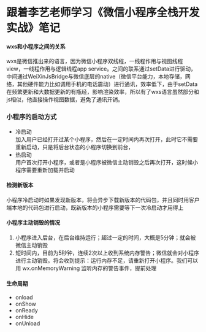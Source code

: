 # 跟着李艺老师学习《微信小程序全栈开发实战》笔记

#### wxs和小程序之间的关系
wxs是微信推出来的语言，因为微信小程序双线程，一线程作用与视图线程view，一线程作用与逻辑线程app service。之间的联系通过setData进行驱动，中间通过WeiXinJsBridge与微信底层的native（微信平台能力，本地存储，网络，其他硬件能力比如调用手机的电话震动）进行通讯，效率低下，由于setData在频繁更新和大数据更新的有瓶经，影响渲染效率，所以有了wxs语言虽然部分和js相似，他直接操作视图数据，避免了通讯开销。

### 小程序的启动方式
- 冷启动  
  加入用户已经打开过某个小程序，然后在一定时间内再次打开，此时它不需要重新启动，只是将后台状态的小程序切换到前台，
- 热启动  
  用户首次打开小程序，或者是小程序被微信主动销毁之后再次打开，这时候小程序需要重新加载并启动

#### 检测新版本
小程序冷启动时如果发现新版本，将会异步下载新版本的代码包，并且同时用客户端本地的代码包进行启动，既新版本的小程序需要等下一次冷启动才用得上
#### 小程序主动销毁的情况
1. 小程序进入后台，在后台维持运行；超过一定的时间，大概是5分钟；就会被微信主动销毁
2. 短时间内，目前为5秒钟，连续2次以上收到系统内存警告；微信就会对小程序进行主动销毁。将会收到提示：运行内存不足，请重新打开小程序。我们可以用 wx.onMemoryWarning 监听内存的警告事件，提前处理

#### 生命周期
* onload
* onShow
* onReady
* onHide
* onUnload